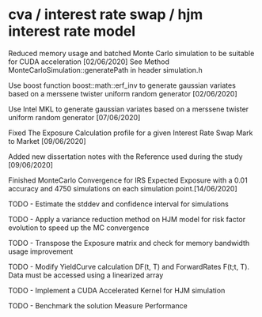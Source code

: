 # cva / interest rate swap / hjm interest rate model

Reduced memory usage and batched Monte Carlo simulation to be suitable for CUDA acceleration [02/06/2020]
See Method MonteCarloSimulation::generatePath in header simulation.h
       
Use boost function boost::math::erf_inv to generate gaussian variates based on a merssene twister uniform random generator [02/06/2020]

Use Intel MKL to generate gaussian variates based on a merssene twister uniform random generator [07/06/2020]

Fixed The Exposure Calculation profile for a given Interest Rate Swap Mark to Market [09/06/2020]

Added new dissertation notes with the Reference used during the study [09/06/2020]

Finished MonteCarlo Convergence for IRS Expected Exposure with a 0.01 accuracy and 4750 simulations on each simulation point.[14/06/2020]

TODO - Estimate the stddev and confidence interval for simulations

TODO - Apply a variance reduction method on HJM model for risk factor evolution to speed up the MC convergence

TODO - Transpose the Exposure matrix and check for memory bandwidth usage improvement

TODO - Modify YieldCurve calculation DF(t, T) and ForwardRates F(t;t, T). Data must be accessed using a linearized array 

TODO - Implement a CUDA Accelerated Kernel for HJM simulation

TODO - Benchmark the solution Measure Performance


